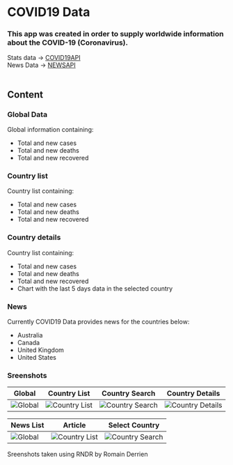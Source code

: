 # COVID19 Data

### This app was created in order to supply worldwide information about the COVID-19 (Coronavirus).
 Stats data -> [COVID19API](https://www.covid19api.com) </br>
 News Data -> [NEWSAPI](https://www.newsapi.org) </br></br>
 
## Content
### Global Data 
 Global information containing: </br>
 - Total and new cases
 - Total and new deaths
 - Total and new recovered
 
### Country list 
 Country list containing: </br>
 - Total and new cases
 - Total and new deaths
 - Total and new recovered
 
### Country details 
 Country list containing: </br>
 - Total and new cases
 - Total and new deaths
 - Total and new recovered
 - Chart with the last 5 days data in the selected country

### News 
 Currently COVID19 Data provides news for the countries below: 
 - Australia
 - Canada
 - United Kingdom 
 - United States
 
 ### Sreenshots
 | Global | Country List | Country Search | Country Details 
 | --- | --- | --- | --- |
 | ![Global](https://i.ibb.co/gw5z4P0/IMG-1774.png) | ![Country List](https://i.ibb.co/NSG81QN/IMG-1775.png) | ![Country Search](https://i.ibb.co/dc7DYHz/IMG-1776.png) | ![Country Details](https://i.ibb.co/pyBVj41/IMG-1777.png) |

 | News List | Article | Select Country
 | --- | --- | --- |
 | ![Global](https://i.ibb.co/n1Y7DKj/IMG-1778.png) | ![Country List](https://i.ibb.co/qxhFqzP/IMG-1779.png) | ![Country Search](https://i.ibb.co/HKb5N9D/IMG-1780.png) | 

Sreenshots taken using RNDR by Romain Derrien
